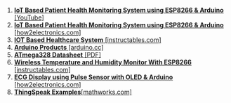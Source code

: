 1. [**IoT Based Patient Health Monitoring System using ESP8266 & Arduino** [YouTube]](https://www.youtube.com/watch?v=Utlnd_FDB9A)
2. [**IoT Based Patient Health Monitoring System using ESP8266 & Arduino** [how2electronics.com]](https://www.how2electronics.com/patient-health-monitoring-system-using-esp8266)
3. [**IOT Based Healthcare System** [instructables.com]](https://www.instructables.com/id/IOT-Based-Healthcare-System-for-Elderly)
4. [**Arduino Products** [arduino.cc]](https://www.arduino.cc/en/Main/Products)
5. [**ATmega328 Datasheet** [PDF]](https://www.sparkfun.com/datasheets/Components/SMD/ATMega328.pdf)
6. [**Wireless Temperature and Humidity Monitor With ESP8266** [instructables.com]](https://www.instructables.com/id/Wireless-Temperature-and-Humidity-Monitor-With-ESP/)
7. [**ECG Display using Pulse Sensor with OLED & Arduino** [how2electronics.com]](https://www.how2electronics.com/pulse-sensor-with-oled-arduino/)
8. [**ThingSpeak Examples**[mathworks.com]](https://www.mathworks.com/help/thingspeak/examples.html)
